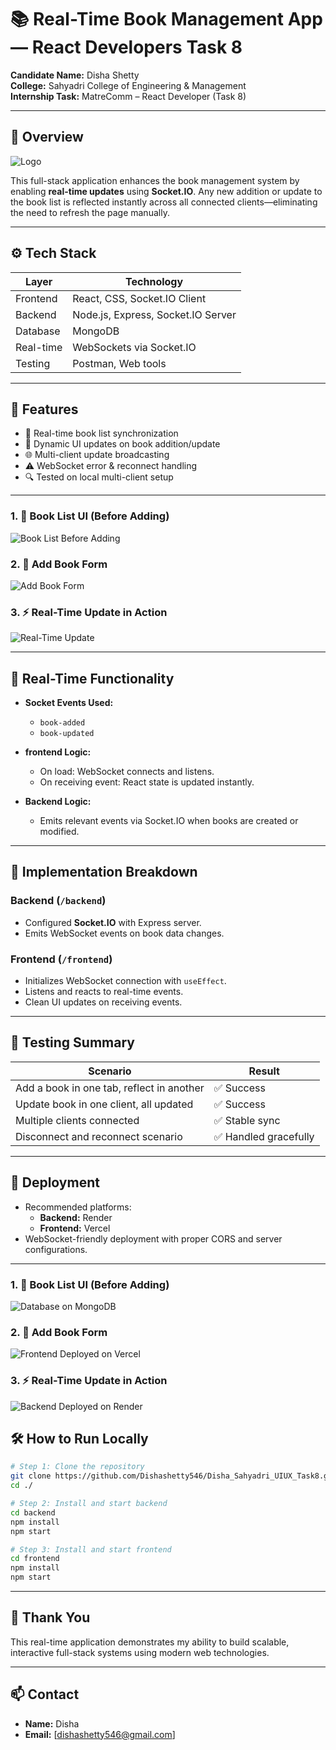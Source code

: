 # 📚 Real-Time Book Management App — React Developers Task 8

**Candidate Name:** Disha Shetty  
**College:** Sahyadri College of Engineering & Management  
**Internship Task:** MatreComm – React Developer (Task 8)

---

## 📝 Overview

![Logo](./Screenshots/logo.png)

This full-stack application enhances the book management system by enabling **real-time updates** using **Socket.IO**. Any new addition or update to the book list is reflected instantly across all connected clients—eliminating the need to refresh the page manually.

---

## ⚙️ Tech Stack

| Layer     | Technology                         |
| --------- | ---------------------------------- |
| Frontend  | React, CSS, Socket.IO Client       |
| Backend   | Node.js, Express, Socket.IO Server |
| Database  | MongoDB                            |
| Real-time | WebSockets via Socket.IO           |
| Testing   | Postman, Web tools                 |

---

## 🚀 Features

- 🔄 Real-time book list synchronization
- 📘 Dynamic UI updates on book addition/update
- 🌐 Multi-client update broadcasting
- ⚠️ WebSocket error & reconnect handling
- 🔍 Tested on local multi-client setup

---

### 1. 📖 Book List UI (Before Adding)

![Book List Before Adding](./Screenshots/dashboard.PNG)

### 2. 📝 Add Book Form

![Add Book Form](./Screenshots/network.png)

### 3. ⚡ Real-Time Update in Action

![Real-Time Update](./Screenshots/savedData.png)

---

## 🔄 Real-Time Functionality

- **Socket Events Used:**

  - `book-added`
  - `book-updated`

- **frontend Logic:**

  - On load: WebSocket connects and listens.
  - On receiving event: React state is updated instantly.

- **Backend Logic:**
  - Emits relevant events via Socket.IO when books are created or modified.

---

## 🔧 Implementation Breakdown

### Backend (`/backend`)

- Configured **Socket.IO** with Express server.
- Emits WebSocket events on book data changes.

### Frontend (`/frontend`)

- Initializes WebSocket connection with `useEffect`.
- Listens and reacts to real-time events.
- Clean UI updates on receiving events.

---

## 🧪 Testing Summary

| Scenario                                  | Result                |
| ----------------------------------------- | --------------------- |
| Add a book in one tab, reflect in another | ✅ Success            |
| Update book in one client, all updated    | ✅ Success            |
| Multiple clients connected                | ✅ Stable sync        |
| Disconnect and reconnect scenario         | ✅ Handled gracefully |

---

## 🚀 Deployment

- Recommended platforms:
  - **Backend:** Render
  - **Frontend:** Vercel
- WebSocket-friendly deployment with proper CORS and server configurations.

---

### 1. 📖 Book List UI (Before Adding)

![Database on MongoDB](./Screenshots/databaseDeploy.png)

### 2. 📝 Add Book Form

![Frontend Deployed on Vercel](./Screenshots/vercel.PNG)

### 3. ⚡ Real-Time Update in Action

![Backend Deployed on Render](./Screenshots/Render.PNG)

## 🛠 How to Run Locally

```bash
# Step 1: Clone the repository
git clone https://github.com/Dishashetty546/Disha_Sahyadri_UIUX_Task8.git
cd ./

# Step 2: Install and start backend
cd backend
npm install
npm start

# Step 3: Install and start frontend
cd frontend
npm install
npm start
```

---

## 🙏 Thank You

This real-time application demonstrates my ability to build scalable, interactive full-stack systems using modern web technologies.

---

## 📫 Contact

- **Name:** Disha
- **Email:** [dishashetty546@gmail.com]

